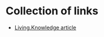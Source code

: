 # Collection of links

- [Living.Knowledge article](https://www.uni-muenster.de/news/view.php?cmdid=13948)